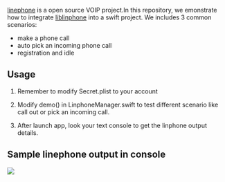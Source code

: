 
[linephone](https://www.linphone.org/) is a open source VOIP project.In this repository, we emonstrate how to integrate [liblinphone](http://www.linphone.org/technical-corner/liblinphone/overview) into a swift project. We includes 3 common scenarios: 

- make a phone call
- auto pick an incoming phone call
- registration and idle 

## Usage

1. Remember to modify Secret.plist to your account

2. Modify demo() in LinphoneManager.swift to test different scenario like call out or pick an incoming call.

3. After launch app, look your text console to get the linphone output details.


## Sample linephone output in console

![](https://i.imgur.com/HUs8kGx.png)
